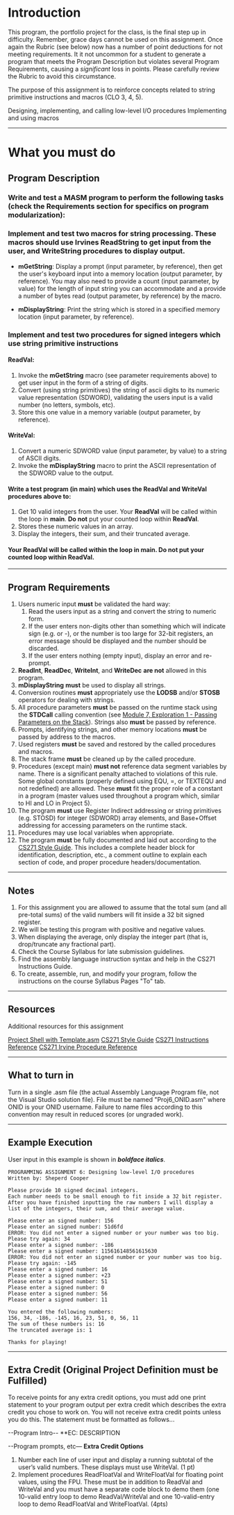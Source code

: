 # Introduction
This program, the portfolio project for the class, is the final step up in difficulty.  Remember, grace days cannot be used on this assignment. Once again the Rubric (see below) now has a number of point deductions for not meeting requirements. It it not uncommon for a student to generate a program that meets the Program Description but violates several Program Requirements, causing a *significant* loss in points. Please carefully review the Rubric to avoid this circumstance.

The purpose of this assignment is to reinforce concepts related to string primitive instructions and macros (CLO 3, 4, 5).

Designing, implementing, and calling low-level I/O procedures
Implementing and using macros

------------

# What you must do
## Program Description
### Write and test a MASM program to perform the following tasks (check the Requirements section for specifics on program modularization):
### Implement and test two macros for string processing. These macros should use Irvines ReadString to get input from the user, and WriteString procedures to display output.
- **mGetString**:  Display a prompt (input parameter, by reference), then get the user's keyboard input into a memory location (output parameter, by reference). You may also need to provide a count (input parameter, by value) for the length of input string you can accommodate and a provide a number of bytes read (output parameter, by reference) by the macro.

- **mDisplayString**:  Print the string which is stored in a specified memory location (input parameter, by reference).

### Implement and test two procedures for signed integers which use string primitive instructions
#### ReadVal:
1. Invoke the **mGetString** macro (see parameter requirements above) to get user input in the form of a string of digits.
2. Convert (using string primitives) the string of ascii digits to its numeric value representation (SDWORD), validating the users input is a valid number (no letters, symbols, etc).
3. Store this one value in a memory variable (output parameter, by reference).

#### WriteVal: 
1. Convert a numeric SDWORD value (input parameter, by value) to a string of ASCII digits.
2. Invoke the **mDisplayString** macro to print the ASCII representation of the SDWORD value to the output.
#### Write a test program (in main) which uses the ReadVal and WriteVal procedures above to:
1. Get 10 valid integers from the user. Your **ReadVal** will be called within the loop in **main**. **Do not** put your counted loop within **ReadVal**.
2. Stores these numeric values in an array.
3. Display the integers, their sum, and their truncated average.
#### Your ReadVal will be called within the loop in main. Do not put your counted loop within ReadVal.

------------

## Program Requirements
1. Users numeric input **must** be validated the hard way:
	1. Read the users input as a string and convert the string to numeric form.
	2. If the user enters non-digits other than something which will indicate sign (e.g.  or -), or the number is too large for 32-bit registers, an error message should be displayed and the number should be discarded.
	3. If the user enters nothing (empty input), display an error and re-prompt.
2. **ReadInt**, **ReadDec**, **WriteInt**, and **WriteDec** **are not** allowed in this program.
3. **mDisplayString** **must** be used to display all strings.
4. Conversion routines **must** appropriately use the **LODSB** and/or **STOSB** operators for dealing with strings.
5. All procedure parameters **must** be passed on the runtime stack using the **STDCall** calling convention (see [Module 7, Exploration 1 - Passing Parameters on the Stack](https://canvas.oregonstate.edu/courses/1946484/pages/exploration-1-passing-parameters-on-the-stack "Module 7, Exploration 1 - Passing Parameters on the Stack")). Strings also **must** be passed by reference.
6. Prompts, identifying strings, and other memory locations **must** be passed by address to the macros.
7. Used registers **must** be saved and restored by the called procedures and macros.
8. The stack frame **must** be cleaned up by the called procedure.
9. Procedures (except main) **must not** reference data segment variables by name. There is a significant penalty attached to violations of this rule.  Some global constants (properly defined using EQU, =, or TEXTEQU and not redefined) are allowed. These **must** fit the proper role of a constant in a program (master values used throughout a program which, similar to HI and LO in Project 5).
10. The program **must** use Register Indirect addressing or string primitives (e.g. STOSD) for integer (SDWORD) array elements, and Base+Offset addressing for accessing parameters on the runtime stack.
11. Procedures may use local variables when appropriate.
12. The program **must** be fully documented and laid out according to the [CS271 Style Guide](https://canvas.oregonstate.edu/courses/1946484/files/102219009/download?wrap=1 "CS271 Style Guide"). This includes a complete header block for identification, description, etc., a comment outline to explain each section of code, and proper procedure headers/documentation.

------------

## Notes
1. For this assignment you are allowed to assume that the total sum (and all pre-total sums) of the valid numbers will fit inside a 32 bit signed register.
2. We will be testing this program with positive and negative values.
3. When displaying the average, only display the integer part (that is, drop/truncate any fractional part).
4. Check the Course Syllabus for late submission guidelines.
5. Find the assembly language instruction syntax and help in the CS271 Instructions Guide.
6. To create, assemble, run,  and modify your program, follow the instructions on the course Syllabus Pages "To" tab.

------------

## Resources
Additional resources for this assignment

[Project Shell with Template.asm](https://canvas.oregonstate.edu/courses/1946484/files/102218614/download?wrap=1 "Project Shell with Template.asm")
[CS271 Style Guide](https://canvas.oregonstate.edu/courses/1946484/files/102219009/download?wrap=1 "CS271 Style Guide")
[CS271 Instructions Reference](https://canvas.oregonstate.edu/courses/1946484/files/102219022/download?wrap=1 "CS271 Instructions Reference")
[CS271 Irvine Procedure Reference](https://canvas.oregonstate.edu/courses/1946484/files/102219021/download?wrap=1 "CS271 Irvine Procedure Reference")

------------

## What to turn in
Turn in a single .asm file (the actual Assembly Language Program file, not the Visual Studio solution file).  File must be named "Proj6_ONID.asm" where ONID is your ONID username. Failure to name files according to this convention may result in reduced scores (or ungraded work).

------------

## Example Execution
User input in this example is shown in ***boldface italics***.

	PROGRAMMING ASSIGNMENT 6: Designing low-level I/O procedures 
	Written by: Sheperd Cooper 

	Please provide 10 signed decimal integers.  
	Each number needs to be small enough to fit inside a 32 bit register. After you have finished inputting the raw numbers I will display a list of the integers, their sum, and their average value. 
 
	Please enter an signed number: 156 
	Please enter an signed number: 51d6fd 
	ERROR: You did not enter a signed number or your number was too big. 
	Please try again: 34 
	Please enter a signed number: -186 
	Please enter a signed number: 115616148561615630 
	ERROR: You did not enter an signed number or your number was too big. 
	Please try again: -145
	Please enter a signed number: 16 
	Please enter a signed number: +23 
	Please enter a signed number: 51 
	Please enter a signed number: 0 
	Please enter a signed number: 56 
	Please enter a signed number: 11 
 
	You entered the following numbers: 
	156, 34, -186, -145, 16, 23, 51, 0, 56, 11 
	The sum of these numbers is: 16 
	The truncated average is: 1 
 
	Thanks for playing! 

------------

## Extra Credit (Original Project Definition must be Fulfilled)
To receive points for any extra credit options, you must add one print statement to your program output per extra credit which describes the extra credit you chose to work on. You will not receive extra credit points unless you do this. The statement must be formatted as follows...

--Program Intro--
**EC: DESCRIPTION

--Program prompts, etc—
**Extra Credit Options**
1. Number each line of user input and display a running subtotal of the user’s valid numbers. These displays must use WriteVal. (1 pt)
2. Implement procedures ReadFloatVal and WriteFloatVal for floating point values, using the FPU. These must be in addition to ReadVal and WriteVal and you must have a separate code block to demo them (one 10-valid entry loop to demo ReadVal/WriteVal and one 10-valid-entry loop to demo ReadFloatVal and WriteFloatVal. (4pts)